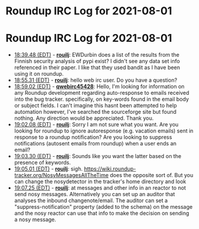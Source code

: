 # Roundup IRC Log for 2021-08-01 #
# Roundup IRC Log for 2021-08-01
* <a href="#18:39.48" id="18:39.48">18:39.48 (EDT)</a> - __[rouilj](https://github.com/rouilj)__: EWDurbin does a list of the results from the Finnish security analysis of pypi exist? I didn't see any data set info referenced in their paper. I like that they used bandit as I have been using it on roundup.
* <a href="#18:55.31" id="18:55.31">18:55.31 (EDT)</a> - __[rouilj](https://github.com/rouilj)__: hello web irc user. Do you have a question?
* <a href="#18:59.02" id="18:59.02">18:59.02 (EDT)</a> - __[qwebirc45428](https://github.com/qwebirc45428)__: Hello, I'm looking for information on any Roundup development regarding auto-response to emails received into the bug tracker. specifically, on key-words found in the email body or subject fields. I can't imagine this hasnt been attempted to help automation however, I've searched the  sourceforge site but found nothing. Any direction would be appreciated. Thank you.
* <a href="#19:02.08" id="19:02.08">19:02.08 (EDT)</a> - __[rouilj](https://github.com/rouilj)__: Sorry I am not sure what you want. Are you looking for roundup to ignore autoresponse (e.g. vacation emails) sent in response to a roundup notification? Are you looking to suppress notifications (autosent emails from roundup) when a user ends an email?
* <a href="#19:03.30" id="19:03.30">19:03.30 (EDT)</a> - __[rouilj](https://github.com/rouilj)__: Sounds like you want the latter based on the presence of keywords.
* <a href="#19:05.01" id="19:05.01">19:05.01 (EDT)</a> - __[rouilj](https://github.com/rouilj)__: sigh. <https://wiki.roundup-tracker.org/NosyMessagesAllTheTime> does the opposite sort of. But you can change the nosydetector in the tracker's home directory and look
* <a href="#19:07.25" id="19:07.25">19:07.25 (EDT)</a> - __[rouilj](https://github.com/rouilj)__: at messages and other info in an reactor to not send nosy messages. Alternatively you can set up an auditor that analyses the inbound changenote/email. The auditor can set a "suppress-notification" property (added to the schema) on the message and the nosy reactor can use that info to make the decision on sending a nosy message.
